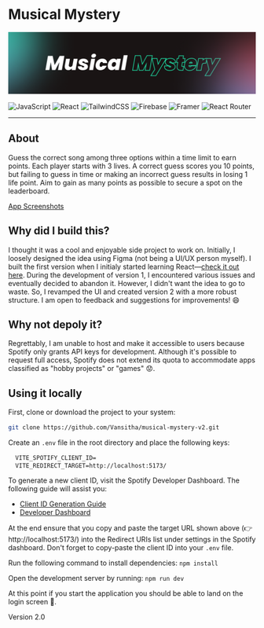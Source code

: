 # Musical Mystery

![Banner](/images/Cover.png)
<br>

![JavaScript](https://img.shields.io/badge/javascript-%23323330.svg?style=for-the-badge&logo=javascript&logoColor=%23F7DF1E)
![React](https://img.shields.io/badge/react-%2320232a.svg?style=for-the-badge&logo=react&logoColor=%2361DAFB)
![TailwindCSS](https://img.shields.io/badge/tailwindcss-%2338B2AC.svg?style=for-the-badge&logo=tailwind-css&logoColor=white)
![Firebase](https://img.shields.io/badge/Firebase-039BE5?style=for-the-badge&logo=Firebase&logoColor=white)
![Framer](https://img.shields.io/badge/Framer-black?style=for-the-badge&logo=framer&logoColor=blue)
![React Router](https://img.shields.io/badge/React_Router-CA4245?style=for-the-badge&logo=react-router&logoColor=white)

---

## About

Guess the correct song among three options within a time limit to earn points. Each player starts with 3 lives. A correct guess scores you 10 points, but failing to guess in time or making an incorrect guess results in losing 1 life point. Aim to gain as many points as possible to secure a spot on the leaderboard.

[App Screenshots](./images/)

## Why did I build this?

I thought it was a cool and enjoyable side project to work on. Initially, I loosely designed the idea using Figma (not being a UI/UX person myself). I built the first version when I initialy started learning React—[check it out here](https://github.com/Vansitha/musical-mystery). During the development of version 1, I encountered various issues and eventually decided to abandon it. However, I didn't want the idea to go to waste. So, I revamped the UI and created version 2 with a more robust structure. I am open to feedback and suggestions for improvements! 😄

## Why not depoly it?

Regrettably, I am unable to host and make it accessible to users because Spotify only grants API keys for development. Although it's possible to request full access, Spotify does not extend its quota to accommodate apps classified as "hobby projects" or "games" 😟.

## Using it locally

First, clone or download the project to your system:

```bash
git clone https://github.com/Vansitha/musical-mystery-v2.git
```

Create an `.env` file in the root directory and place the following keys:

```
  VITE_SPOTIFY_CLIENT_ID=
  VITE_REDIRECT_TARGET=http://localhost:5173/
```

To generate a new client ID, visit the Spotify Developer Dashboard. The following guide will assist you:

- [Client ID Generation Guide](https://developer.spotify.com/documentation/web-api/concepts/apps)
- [Developer Dashboard](https://developer.spotify.com/dashboard)

At the end ensure that you copy and paste the target URL shown above (👉 http://localhost:5173/) into the Redirect URIs list under settings in the Spotify dashboard. Don't forget to copy-paste the client ID into your `.env` file. <br>

Run the following command to install dependencies: `npm install`

Open the development server by running: `npm run dev`

At this point if you start the application you should be able to land on the login screen 🎉.

Version 2.0
